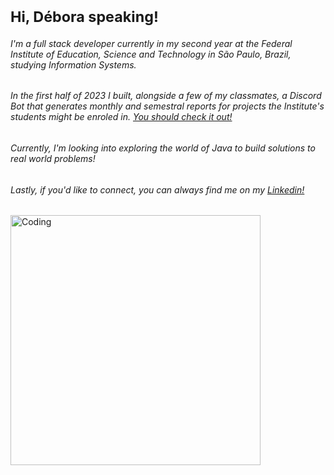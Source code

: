 # <sub>Hi, Débora speaking!
###### I'm a full stack developer currently in my second year at the Federal Institute of Education, Science and Technology in São Paulo, Brazil, studying Information Systems. 
###### In the first half of 2023 I built, alongside a few of my classmates, a Discord Bot that generates monthly and semestral reports for projects the Institute's students might be enroled in. [You should check it out!](https://github.com/ifspvislab/ifsp-report-bot) 
###### Currently, I'm looking into exploring the world of Java to build solutions to real world problems!
###### Lastly, if you'd like to connect, you can always find me on my [Linkedin!](https://www.linkedin.com/in/debora-evilaine-dev/)</sub>

<img align="center" alt="Coding" width="400" src="https://media2.giphy.com/media/v1.Y2lkPTc5MGI3NjExM2s3NThkODdkeXF5dDRxYnl2cXBjOTIxaGJ5enQzY2o1aDV2bmp1ZiZlcD12MV9pbnRlcm5hbF9naWZfYnlfaWQmY3Q9Zw/Dh5q0sShxgp13DwrvG/giphy.gif">

<!--
**debora-evilaine/debora-evilaine** is a ✨ _special_ ✨ repository because its `README.md` (this file) appears on your GitHub profile.

Here are some ideas to get you started:

- 🔭 I’m currently working on ...
- 🌱 I’m currently learning ...
- 👯 I’m looking to collaborate on ...
- 🤔 I’m looking for help with ...
- 💬 Ask me about ...
- 📫 How to reach me: ...
- 😄 Pronouns: ...
- ⚡ Fun fact: ...
-->
